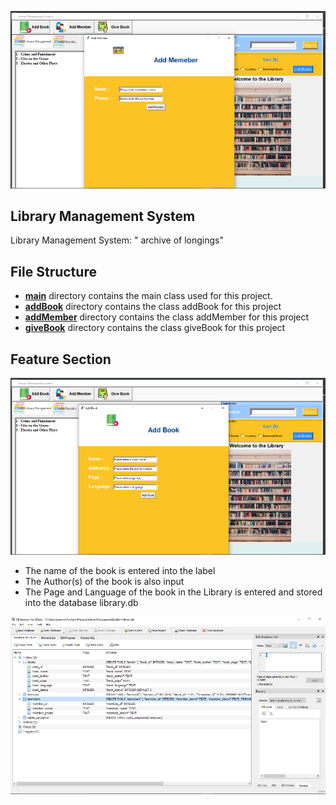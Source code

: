

![LibraryMS_mvp 05](https://github.com/Okinbird/LibraryMS_mvp/blob/master/images/LibraryMS_mvp%2005.png)


##   Library Management System


Library Management System: " archive of longings"


##   File Structure
- **[main](https://github.com/Okinbird/LibraryMS_mvp/blob/master/main.py)** directory contains the main class used for this project.
- **[addBook](https://github.com/Okinbird/LibraryMS_mvp/blob/master/addBook.py)** directory contains the class addBook for this project
- **[addMember](https://github.com/Okinbird/LibraryMS_mvp/blob/master/addMember.py)** directory contains the class addMember for this project
- **[giveBook](https://github.com/Okinbird/LibraryMS_mvp/blob/master/giveBook.py)** directory contains the class giveBook for this project

##   Feature Section

![LibraryMS_mvp 06](https://github.com/Okinbird/LibraryMS_mvp/blob/master/images/LibraryMS_mvp%2006.png)

* The name of the book is entered into the label
* The Author(s) of the book is also input
* The Page and Language of the book in the Library is entered and stored into the database library.db

![DatabaseLMS 01](https://github.com/Okinbird/LibraryMS_mvp/blob/master/images/DatabaseLMS%2001.png)
